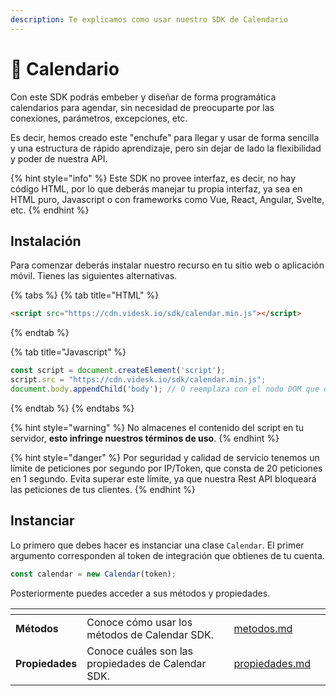 ```yaml
---
description: Te explicamos como usar nuestro SDK de Calendario
---
```


# 📅 Calendario

Con este SDK podrás embeber y diseñar de forma programática calendarios para agendar, sin necesidad de preocuparte por las conexiones, parámetros, excepciones, etc.

Es decir, hemos creado este "enchufe" para llegar y usar de forma sencilla y una estructura de rápido aprendizaje, pero sin dejar de lado la flexibilidad y poder de nuestra API.

{% hint style="info" %}
Este SDK no provee interfaz, es decir, no hay código HTML, por lo que deberás manejar tu propia interfaz, ya sea en HTML puro, Javascript o con frameworks como Vue, React, Angular, Svelte, etc.
{% endhint %}

## Instalación

Para comenzar deberás instalar nuestro recurso en tu sitio web o aplicación móvil. Tienes las siguientes alternativas.

{% tabs %}
{% tab title="HTML" %}
```html
<script src="https://cdn.videsk.io/sdk/calendar.min.js"></script>
```
{% endtab %}

{% tab title="Javascript" %}
```javascript
const script = document.createElement('script');
script.src = "https://cdn.videsk.io/sdk/calendar.min.js";
document.body.appendChild('body'); // O reemplaza con el nodo DOM que desees
```
{% endtab %}
{% endtabs %}

{% hint style="warning" %}
No almacenes el contenido del script en tu servidor, **esto infringe nuestros términos de uso**.
{% endhint %}

{% hint style="danger" %}
Por seguridad y calidad de servicio tenemos un límite de peticiones por segundo por IP/Token, que consta de 20 peticiones en 1 segundo. Evita superar este límite, ya que nuestra Rest API bloqueará las peticiones de tus clientes.
{% endhint %}

## Instanciar

Lo primero que debes hacer es instanciar una clase `Calendar`. El primer argumento corresponden al token de integración que obtienes de tu cuenta.

```javascript
const calendar = new Calendar(token);
```

Posteriormente puedes acceder a sus métodos y propiedades.

<table data-card-size="large" data-view="cards"><thead><tr><th></th><th></th><th></th><th data-hidden data-card-target data-type="content-ref"></th><th data-hidden data-card-cover data-type="files"></th></tr></thead><tbody><tr><td><strong>Métodos</strong></td><td>Conoce cómo usar los métodos de Calendar SDK.</td><td></td><td><a href="metodos.md">metodos.md</a></td><td></td></tr><tr><td><strong>Propiedades</strong></td><td>Conoce cuáles son las propiedades de Calendar SDK.</td><td></td><td><a href="propiedades.md">propiedades.md</a></td><td></td></tr></tbody></table>
